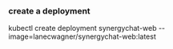 ### create a deployment
kubectl create deployment synergychat-web --image=lanecwagner/synergychat-web:latest

